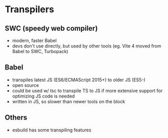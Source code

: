 # Transpilers

## SWC (speedy web compiler)
- modern, faster Babel
- devs don't use directly, but used by other tools (eg. Vite 4 moved from Babel to SWC, Turbopack)

## Babel
- transpiles latest JS (ES6/ECMAScript 2015+) to older JS (ES5-)
- open source
- could be used w/ tsc to transpile TS to JS if more extensive support for optimizing JS code is needed
- written in JS, so slower than newer tools on the block

## Others
- esbuild has some transpiling features
